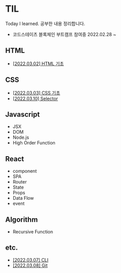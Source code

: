 # TIL
Today I learned.
공부한 내용 정리합니다. 
- 코드스테이츠 블록체인 부트캠프 참여중 2022.02.28 ~  

## HTML
- [[2022.03.02] HTML 기초](https://github.com/haejeonghy/til/blob/main/html/html.md)

## CSS
- [[2022.03.03] CSS 기초](https://github.com/haejeonghy/til/blob/main/css/css.md)
- [[2022.03.10] Selector](https://github.com/haejeonghy/til/blob/main/css/selector.md)

## Javascript
- JSX
- DOM
- Node.js
- High Order Function

## React
- component
- SPA
- Router
- State
- Props
- Data Flow
- event

## Algorithm
- Recursive Function

## etc.
- [[2022.03.07] CLI](https://github.com/haejeonghy/til/blob/main/etc/cli.md)
- [[2022.03.08] Git](https://github.com/haejeonghy/til/blob/main/etc/git.md)